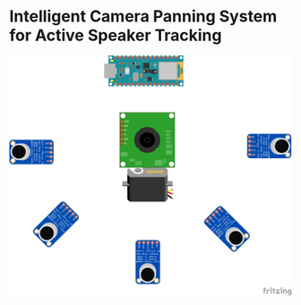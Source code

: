 <h1>Intelligent Camera Panning System for Active Speaker Tracking </h1>
<img src="F2_bb.png" width=>
